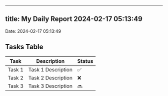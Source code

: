 
---
title: My Daily Report 2024-02-17 05:13:49
---

Date: 2024-02-17 05:13:49

## Tasks Table

| Task | Description | Status |
|------|-------------|--------|
| Task 1 | Task 1 Description | ✅ |
| Task 2 | Task 2 Description | ❌ |
| Task 3 | Task 3 Description | 🔜 |
